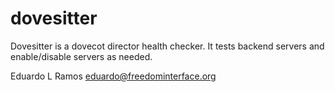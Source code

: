 dovesitter
==========

 Dovesitter is a dovecot director health checker. It tests backend 
 servers and enable/disable servers as needed.

 Eduardo L Ramos <eduardo@freedominterface.org>
